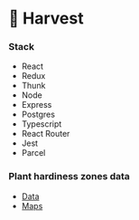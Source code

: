 # 🌱 Harvest

### Stack
- React
- Redux
- Thunk
- Node
- Express
- Postgres
- Typescript
- React Router
- Jest
- Parcel


### Plant hardiness zones data
* [Data](http://prism.oregonstate.edu/projects/plant_hardiness_zones.php)
* [Maps](https://planthardiness.ars.usda.gov/PHZMWeb/Default.aspx)




